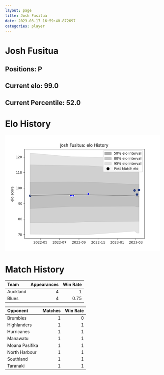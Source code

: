 ```yaml
---  
layout: page  
title: Josh Fusitua  
date: 2023-03-17 16:59:40.872697  
categories: player  
---
```

# Josh Fusitua

## Positions: P

## Current elo: 99.0

## Current Percentile: 52.0

# Elo History


![elo history](history_JoshFusitua.png)
# Match History


| Team     |   Appearances |   Win Rate |
|:---------|--------------:|-----------:|
| Auckland |             4 |       1    |
| Blues    |             4 |       0.75 |

| Opponent       |   Matches |   Win Rate |
|:---------------|----------:|-----------:|
| Brumbies       |         1 |          0 |
| Highlanders    |         1 |          1 |
| Hurricanes     |         1 |          1 |
| Manawatu       |         1 |          1 |
| Moana Pasifika |         1 |          1 |
| North Harbour  |         1 |          1 |
| Southland      |         1 |          1 |
| Taranaki       |         1 |          1 |
